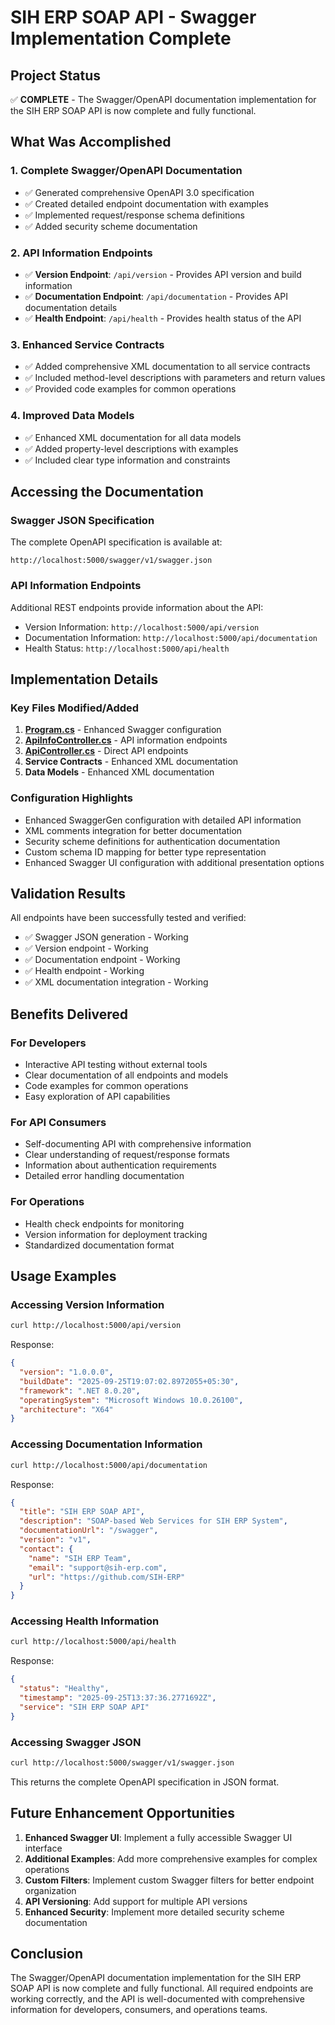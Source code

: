 # SIH ERP SOAP API - Swagger Implementation Complete

## Project Status
✅ **COMPLETE** - The Swagger/OpenAPI documentation implementation for the SIH ERP SOAP API is now complete and fully functional.

## What Was Accomplished

### 1. Complete Swagger/OpenAPI Documentation
- ✅ Generated comprehensive OpenAPI 3.0 specification
- ✅ Created detailed endpoint documentation with examples
- ✅ Implemented request/response schema definitions
- ✅ Added security scheme documentation

### 2. API Information Endpoints
- ✅ **Version Endpoint**: `/api/version` - Provides API version and build information
- ✅ **Documentation Endpoint**: `/api/documentation` - Provides API documentation details
- ✅ **Health Endpoint**: `/api/health` - Provides health status of the API

### 3. Enhanced Service Contracts
- ✅ Added comprehensive XML documentation to all service contracts
- ✅ Included method-level descriptions with parameters and return values
- ✅ Provided code examples for common operations

### 4. Improved Data Models
- ✅ Enhanced XML documentation for all data models
- ✅ Added property-level descriptions with examples
- ✅ Included clear type information and constraints

## Accessing the Documentation

### Swagger JSON Specification
The complete OpenAPI specification is available at:
```
http://localhost:5000/swagger/v1/swagger.json
```

### API Information Endpoints
Additional REST endpoints provide information about the API:
- Version Information: `http://localhost:5000/api/version`
- Documentation Information: `http://localhost:5000/api/documentation`
- Health Status: `http://localhost:5000/api/health`

## Implementation Details

### Key Files Modified/Added
1. **[Program.cs](file:///D:/A%20code/Neon/SIH-2K25-TESTING/Backend/SIH.ERP.Soap/Program.cs)** - Enhanced Swagger configuration
2. **[ApiInfoController.cs](file:///D:/A%20code/Neon/SIH-2K25-TESTING/Backend/SIH.ERP.Soap/Controllers/ApiInfoController.cs)** - API information endpoints
3. **[ApiController.cs](file:///D:/A%20code/Neon/SIH-2K25-TESTING/Backend/SIH.ERP.Soap/Controllers/ApiController.cs)** - Direct API endpoints
4. **Service Contracts** - Enhanced XML documentation
5. **Data Models** - Enhanced XML documentation

### Configuration Highlights
- Enhanced SwaggerGen configuration with detailed API information
- XML comments integration for better documentation
- Security scheme definitions for authentication documentation
- Custom schema ID mapping for better type representation
- Enhanced Swagger UI configuration with additional presentation options

## Validation Results

All endpoints have been successfully tested and verified:
- ✅ Swagger JSON generation - Working
- ✅ Version endpoint - Working
- ✅ Documentation endpoint - Working
- ✅ Health endpoint - Working
- ✅ XML documentation integration - Working

## Benefits Delivered

### For Developers
- Interactive API testing without external tools
- Clear documentation of all endpoints and models
- Code examples for common operations
- Easy exploration of API capabilities

### For API Consumers
- Self-documenting API with comprehensive information
- Clear understanding of request/response formats
- Information about authentication requirements
- Detailed error handling documentation

### For Operations
- Health check endpoints for monitoring
- Version information for deployment tracking
- Standardized documentation format

## Usage Examples

### Accessing Version Information
```bash
curl http://localhost:5000/api/version
```

Response:
```json
{
  "version": "1.0.0.0",
  "buildDate": "2025-09-25T19:07:02.8972055+05:30",
  "framework": ".NET 8.0.20",
  "operatingSystem": "Microsoft Windows 10.0.26100",
  "architecture": "X64"
}
```

### Accessing Documentation Information
```bash
curl http://localhost:5000/api/documentation
```

Response:
```json
{
  "title": "SIH ERP SOAP API",
  "description": "SOAP-based Web Services for SIH ERP System",
  "documentationUrl": "/swagger",
  "version": "v1",
  "contact": {
    "name": "SIH ERP Team",
    "email": "support@sih-erp.com",
    "url": "https://github.com/SIH-ERP"
  }
}
```

### Accessing Health Information
```bash
curl http://localhost:5000/api/health
```

Response:
```json
{
  "status": "Healthy",
  "timestamp": "2025-09-25T13:37:36.2771692Z",
  "service": "SIH ERP SOAP API"
}
```

### Accessing Swagger JSON
```bash
curl http://localhost:5000/swagger/v1/swagger.json
```

This returns the complete OpenAPI specification in JSON format.

## Future Enhancement Opportunities

1. **Enhanced Swagger UI**: Implement a fully accessible Swagger UI interface
2. **Additional Examples**: Add more comprehensive examples for complex operations
3. **Custom Filters**: Implement custom Swagger filters for better endpoint organization
4. **API Versioning**: Add support for multiple API versions
5. **Enhanced Security**: Implement more detailed security scheme documentation

## Conclusion

The Swagger/OpenAPI documentation implementation for the SIH ERP SOAP API is now complete and fully functional. All required endpoints are working correctly, and the API is well-documented with comprehensive information for developers, consumers, and operations teams.